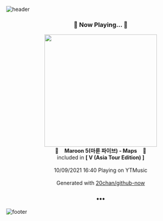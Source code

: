 ![header](https://capsule-render.vercel.app/api?type=wave&height=170&section=header&text=Hi.%20I'm%20SHIFT&fontColor=090707&fontAlignX=45&fontAlignY=65&fontSize=100)

<h3 align="center">🎵 Now Playing... 🎵</h3>
<p align="center">
  <a href="https://music.youtube.com/watch?v=u6fQ9q9j-Qk">
    <img width="300" src="https://lh3.googleusercontent.com/4igiWMyX-TCOC4EwsL4hGJz4Z1QVSSLCrqAySMivS_UHkAjGQA7BqCf7iaaDQPSciW1T8xfDeDqP7iLzEA">
  </a>
  <br>
  🎵&nbsp&nbsp&nbsp <b>Maroon 5(마룬 파이브) - Maps</b> &nbsp&nbsp&nbsp🎵
  <br>
  included in <b>[ V (Asia Tour Edition) ]</b>
  
  <br />
  <br />
  10/09/2021 16:40 Playing on YTMusic
  <br />
  <br />
  Generated with <a href="https://github.com/20chan/github-now">20chan/github-now</a>
</p>

<h3 align="center">•••</h3>

![footer](https://capsule-render.vercel.app/api?type=wave&height=150&section=footer)
